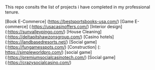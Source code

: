 This repo consits the list of projects i have completed in my professional tenure.

[Book E-Commerce] (https://bestsportsbooks-usa.com/)
[Game E-commerce] (:https://usacasinoffers.com/)
[Interior design] (:https://sunvalleypingo.com/)
[House Cleaning]  (:https://deltapitshawzonsgroup.com/)
[Casino hotels]   (:https://landbasedresorts.net/)
[Social game]     (:https://fungamesspots.com/)
 [Construction]  (: https://simpleworldpro.com/)
[social game]     (:https://premiumsocialcasinotech.com/)
[Social game]     (:https://crazysocialcasino.com/)
